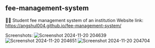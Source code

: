 ## fee-management-system
🧑‍🎓 Student fee management system of an institution
Website link: https://angshul004.github.io/fee-management-system/

Screenshots:
![Screenshot 2024-11-20 204639](https://github.com/user-attachments/assets/fe753ebf-8ab2-4d11-847d-ae1cbf978eae)
![Screenshot 2024-11-20 204651](https://github.com/user-attachments/assets/2a1772a0-01fa-4aa3-b723-433cec344379)
![Screenshot 2024-11-20 204704](https://github.com/user-attachments/assets/4b068bfd-e149-4d50-a1f0-ad76b1ad3919)

